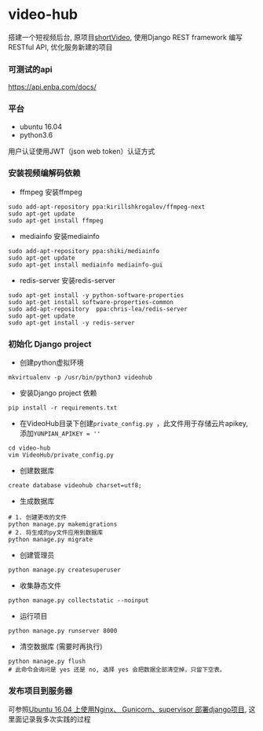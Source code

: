 # video-hub
搭建一个短视频后台, 原项目[shortVideo](https://github.com/tuxi/shortvideo), 使用Django REST framework 编写 RESTful API, 优化服务新建的项目

### 可测试的api
https://api.enba.com/docs/

### 平台
- ubuntu 16.04
- python3.6

用户认证使用JWT（json web token）认证方式

### 安装视频编解码依赖

- ffmpeg 安装ffmpeg
```
sudo add-apt-repository ppa:kirillshkrogalev/ffmpeg-next
sudo apt-get update
sudo apt-get install ffmpeg
```

- mediainfo 安装mediainfo
```
sudo add-apt-repository ppa:shiki/mediainfo
sudo apt-get update
sudo apt-get install mediainfo mediainfo-gui
```

- redis-server 安装redis-server
```
sudo apt-get install -y python-software-properties
sudo apt-get install software-properties-common
sudo add-apt-repository  ppa:chris-lea/redis-server
sudo apt-get update
sudo apt-get install -y redis-server
```

### 初始化 Django project

- 创建python虚拟环境
```angular2html
mkvirtualenv -p /usr/bin/python3 videohub
```

- 安装Django project 依赖
```
pip install -r requirements.txt
```

- 在VideoHub目录下创建`private_config.py `，此文件用于存储云片apikey, 添加`YUNPIAN_APIKEY = ''`
```
cd video-hub
vim VideoHub/private_config.py
```

- 创建数据库
```angular2html
create database videohub charset=utf8;
```
- 生成数据库
```
# 1. 创建更改的文件
python manage.py makemigrations
# 2. 将生成的py文件应用到数据库
python manage.py migrate
```

- 创建管理员
```
python manage.py createsuperuser
```

- 收集静态文件
```
python manage.py collectstatic --noinput
```

- 运行项目
```
python manage.py runserver 8000
```

- 清空数据库 (需要时再执行)
```
python manage.py flush
# 此命令会询问是 yes 还是 no, 选择 yes 会把数据全部清空掉，只留下空表。
```

### 发布项目到服务器
可参照[Ubuntu 16.04 上使用Nginx、 Gunicorn、supervisor 部署django项目](https://objc.com/article/1), 这里面记录我多次实践的过程

